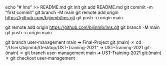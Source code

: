 echo "# lms" >> README.md
git init
git add README.md
git commit -m "first commit"
git branch -M main
git remote add origin https://github.com/bijinmb/lms.git
git push -u origin main


git remote add origin https://github.com/bijinmb/lms.git
git branch -M main
git push -u origin main

git branch user-management main
➜  Final-Project git:(main) ✗ cd "/Users/bijinmb/Desktop/UST-Training-2021"
➜  UST-Training-2021 git:(main) ✗ git branch user-management main
➜  UST-Training-2021 git:(main) ✗ git checkout user-management 
